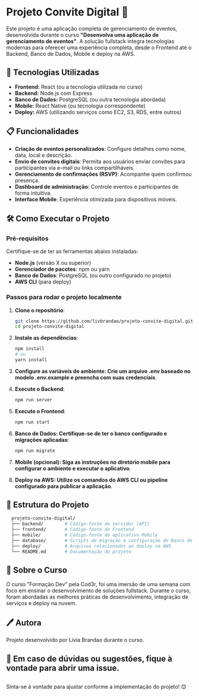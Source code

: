# Projeto Convite Digital 📨

Este projeto é uma aplicação completa de gerenciamento de eventos, desenvolvida durante o curso **"Desenvolva uma aplicação de gerenciamento de eventos"**. A solução fullstack integra tecnologias modernas para oferecer uma experiência completa, desde o Frontend até o Backend, Banco de Dados, Mobile e deploy na AWS.

## 🚀 Tecnologias Utilizadas

- **Frontend:** React (ou a tecnologia utilizada no curso)
- **Backend:** Node.js com Express
- **Banco de Dados:** PostgreSQL (ou outra tecnologia abordada)
- **Mobile:** React Native (ou tecnologia correspondente)
- **Deploy:** AWS (utilizando serviços como EC2, S3, RDS, entre outros)

## 📋 Funcionalidades

- **Criação de eventos personalizados**: Configure detalhes como nome, data, local e descrição.
- **Envio de convites digitais**: Permita aos usuários enviar convites para participantes via e-mail ou links compartilháveis.
- **Gerenciamento de confirmações (RSVP)**: Acompanhe quem confirmou presença.
- **Dashboard de administração**: Controle eventos e participantes de forma intuitiva.
- **Interface Mobile**: Experiência otimizada para dispositivos móveis.

## 🛠️ Como Executar o Projeto

### Pré-requisitos

Certifique-se de ter as ferramentas abaixo instaladas:
- **Node.js** (versão X ou superior)
- **Gerenciador de pacotes**: npm ou yarn
- **Banco de Dados**: PostgreSQL (ou outro configurado no projeto)
- **AWS CLI** (para deploy)

### Passos para rodar o projeto localmente

1. **Clone o repositório**:
   ```bash
   git clone https://github.com/livbrandao/projeto-convite-digital.git
   cd projeto-convite-digital
    ```
2. **Instale as dependências**:
   ```bash
   npm install
   # ou
   yarn install
   ```
3. **Configure as variáveis de ambiente: Crie um arquivo .env baseado no modelo .env.example e preencha com suas credenciais**.

4. **Execute o Backend**:
   ```bash
   npm run server
   ```
5. **Execute o Frontend**:
   ```bash
   npm run start
   ```
6. **Banco de Dados: Certifique-se de ter o banco configurado e migrações aplicadas**:
   ```bash
   npm run migrate
   ```
7. **Mobile (opcional): Siga as instruções no diretório mobile para configurar o ambiente e executar o aplicativo**.

8. **Deploy na AWS: Utilize os comandos do AWS CLI ou pipeline configurado para publicar a aplicação**.

## 📁 Estrutura do Projeto
 ```bash
   projeto-convite-digital/
   ├── backend/        # Código-fonte do servidor (API)
   ├── frontend/       # Código-fonte do Frontend
   ├── mobile/         # Código-fonte do aplicativo Mobile
   ├── database/       # Scripts de migração e configuração do Banco de Dados
   ├── deploy/         # Arquivos relacionados ao deploy na AWS
   └── README.md       # Documentação do projeto
 ```

## 🌟 Sobre o Curso
O curso "Formação Dev" pela Cod3r, foi uma imersão de uma semana com foco em ensinar o desenvolvimento de soluções fullstack. Durante o curso, foram abordadas as melhores práticas de desenvolvimento, integração de serviços e deploy na nuvem.

## 🖊️ Autora
Projeto desenvolvido por Livia Brandao durante o curso.

## 📧 Em caso de dúvidas ou sugestões, fique à vontade para abrir uma issue.

##
Sinta-se à vontade para ajustar conforme a implementação do projeto! 😊
